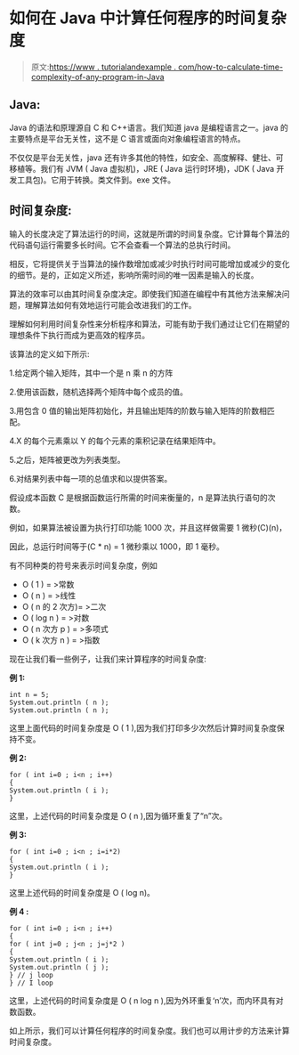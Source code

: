 # 如何在 Java 中计算任何程序的时间复杂度

> 原文:[https://www . tutorialandexample . com/how-to-calculate-time-complexity-of-any-program-in-Java](https://www.tutorialandexample.com/how-to-calculate-time-complexity-of-any-program-in-java)

## Java:

Java 的语法和原理源自 C 和 C++语言。我们知道 java 是编程语言之一。java 的主要特点是平台无关性，这不是 C 语言或面向对象编程语言的特点。

不仅仅是平台无关性，java 还有许多其他的特性，如安全、高度解释、健壮、可移植等。我们有 JVM ( Java 虚拟机)，JRE ( Java 运行时环境)，JDK ( Java 开发工具包)。它用于转换。类文件到。exe 文件。

## 时间复杂度:

输入的长度决定了算法运行的时间，这就是所谓的时间复杂度。它计算每个算法的代码语句运行需要多长时间。它不会查看一个算法的总执行时间。

相反，它将提供关于当算法的操作数增加或减少时执行时间可能增加或减少的变化的细节。是的，正如定义所述，影响所需时间的唯一因素是输入的长度。

算法的效率可以由其时间复杂度决定。即使我们知道在编程中有其他方法来解决问题，理解算法如何有效地运行可能会改进我们的工作。

理解如何利用时间复杂性来分析程序和算法，可能有助于我们通过让它们在期望的理想条件下执行而成为更高效的程序员。

该算法的定义如下所示:

1.给定两个输入矩阵，其中一个是 n 乘 n 的方阵

2.使用该函数，随机选择两个矩阵中每个成员的值。

3.用包含 0 值的输出矩阵初始化，并且输出矩阵的阶数与输入矩阵的阶数相匹配。

4.X 的每个元素乘以 Y 的每个元素的乘积记录在结果矩阵中。

5.之后，矩阵被更改为列表类型。

6.对结果列表中每一项的总值求和以提供答案。

假设成本函数 C 是根据函数运行所需的时间来衡量的，n 是算法执行语句的次数。

例如，如果算法被设置为执行打印功能 1000 次，并且这样做需要 1 微秒(C)(n)，

因此，总运行时间等于(C * n) = 1 微秒乘以 1000，即 1 毫秒。

有不同种类的符号来表示时间复杂度，例如

*   O ( 1 ) = >常数
*   O ( n ) = >线性
*   O ( n 的 2 次方)= >二次
*   O ( log n ) = >对数
*   O ( n 次方 p ) = >多项式
*   O ( k 次方 n ) = >指数

现在让我们看一些例子，让我们来计算程序的时间复杂度:

**例 1:**

```
int n = 5;
System.out.println ( n );
System.out.println ( n );
```

这里上面代码的时间复杂度是 O ( 1 ),因为我们打印多少次然后计算时间复杂度保持不变。

**例 2:**

```
for ( int i=0 ; i<n ; i++)
{
System.out.println ( i );
} 
```

这里，上述代码的时间复杂度是 O ( n ),因为循环重复了“n”次。

**例 3:**

```
for ( int i=0 ; i<n ; i=i*2)
{
System.out.println ( i );
} 
```

这里上述代码的时间复杂度是 O ( log n)。

**例 4 :**

```
for ( int i=0 ; i<n ; i++)
{
for ( int j=0 ; j<n ; j=j*2 )
{
System.out.println ( i );
System.out.println ( j );
} // j loop
} // I loop
```

这里，上述代码的时间复杂度是 O ( n log n ),因为外环重复‘n’次，而内环具有对数函数。

如上所示，我们可以计算任何程序的时间复杂度。我们也可以用计步的方法来计算时间复杂度。